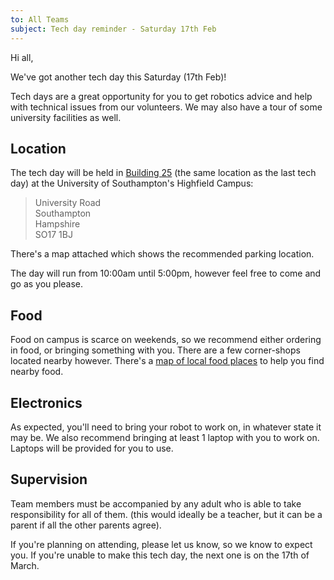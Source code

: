 ```yaml
---
to: All Teams
subject: Tech day reminder - Saturday 17th Feb
---
```


Hi all,

We've got another tech day this Saturday (17th Feb)!

Tech days are a great opportunity for you to get robotics advice and help with technical issues from our volunteers. We may also have a tour of some university facilities as well.

## Location

The tech day will be held in [Building 25](http://data.southampton.ac.uk/building/25.html) (the same location as the last tech day) at the University of Southampton's Highfield Campus:

> University Road\
> Southampton\
> Hampshire\
> SO17 1BJ

There's a map attached which shows the recommended parking location.

The day will run from 10:00am until 5:00pm, however feel free to come and go as you please.

## Food
Food on campus is scarce on weekends, so we recommend either ordering in food, or bringing something with you. There are a few corner-shops located nearby however. There's a [map of local food places](https://goo.gl/yYlfs5) to help you find nearby food.

## Electronics
As expected, you'll need to bring your robot to work on, in whatever state it may be. We also recommend bringing at least 1 laptop with you to work on. Laptops will be provided for you to use.

## Supervision
Team members must be accompanied by any adult who is able to take responsibility for all of them. (this would ideally be a teacher, but it can be a parent if all the other parents agree).

If you're planning on attending, please let us know, so we know to expect you. If you're unable to make this tech day, the next one is on the 17th of March.

